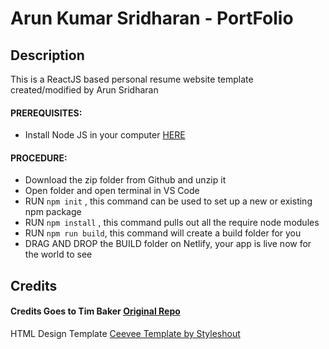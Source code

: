 # Arun Kumar Sridharan - PortFolio    

## Description
This is a ReactJS based personal resume website template created/modified by Arun Sridharan


#### PREREQUISITES:

- Install Node JS in your computer <a href='https://nodejs.org/en/'>HERE</a>

#### PROCEDURE:
- Download the zip folder from Github and unzip it
- Open folder and open terminal in VS Code
- RUN <code>npm init</code> , this command can be used to set up a new or existing npm package
- RUN <code>npm install</code> , this command pulls out all the require node modules
- RUN <code>npm run build</code>, this command will create a build folder for you
- DRAG AND DROP the BUILD folder on Netlify, your app is live now for the world to see


## Credits

#### Credits Goes to Tim Baker <a href='https://github.com/tbakerx/react-resume-template'>Original Repo</a>

HTML Design Template
<a href="https://www.styleshout.com/free-templates/ceevee/">Ceevee Template by Styleshout</a>
